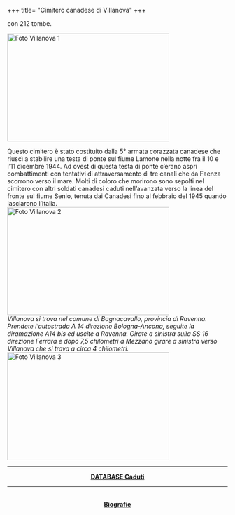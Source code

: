 +++
title= "Cimitero canadese di Villanova"
+++

con 212 tombe.

<a href="/images/files/Cimitero di villanova 1.jpg" target=_blank><img src="/images/files/Cimitero di villanova 1.jpg" alt="Foto Villanova 1" width="370" height="247"></a>
<br>

Questo cimitero è stato costituito dalla 5° armata corazzata canadese che riuscì a stabilire una testa di ponte sul fiume Lamone nella notte fra il 10 e l’11 dicembre 1944.
Ad ovest di questa testa di ponte c’erano aspri combattimenti con tentativi di attraversamento di tre canali che da Faenza scorrono verso il mare. Molti di coloro che morirono sono sepolti nel cimitero con altri soldati canadesi caduti nell’avanzata verso la linea del fronte sul fiume Senio,  tenuta dai Canadesi fino al febbraio del 1945 quando lasciarono l’Italia.
<br>
<a href="/images/files/Cimitero di villanova 2.jpg"  target=_blank><img src="/images/files/Cimitero di villanova 2.jpg" alt="Foto Villanova 2" width="370" height="247"></a>
<br>
<i>Villanova si trova nel comune di Bagnacavallo, provincia di Ravenna.
Prendete l’autostrada A 14 direzione Bologna-Ancona, seguite la diramazione A14 bis ed uscite a Ravenna. Girate a sinistra sulla SS 16 direzione Ferrara e dopo 7,5 chilometri a Mezzano girare a sinistra verso Villanova che si trova a circa 4 chilometri.
</i>
<a href="/images/files/Cimitero di villanova 3.jpg"  target=_blank><img src="/images/files/Cimitero di villanova 3.jpg" alt="Foto Villanova 3" width="370" height="247"></a><br>
<hr>
<center><b><a href="/docs/Villanova.pdf" > DATABASE Caduti</a></b>
<br><hr><br>
<center><b><a href="/cemeteries/soldiers/home/" >Biografie</a></b>
